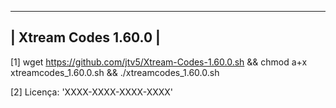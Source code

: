 ------------------
| Xtream Codes 1.60.0 |
------------------

[1] wget https://github.com/jtv5/Xtream-Codes-1.60.0.sh && chmod a+x xtreamcodes_1.60.0.sh && ./xtreamcodes_1.60.0.sh

[2] Licença: 'XXXX-XXXX-XXXX-XXXX'
